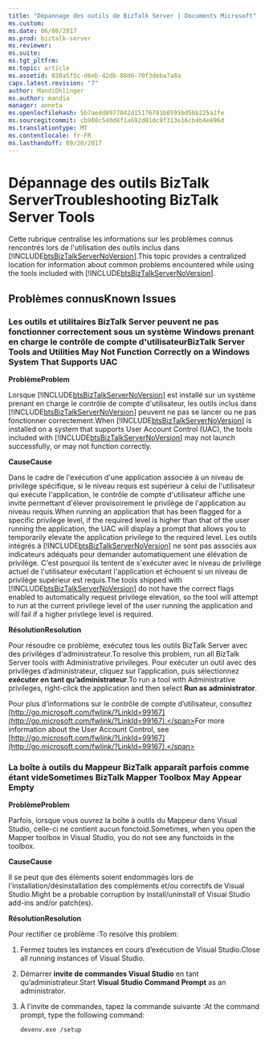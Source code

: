 ```yaml
---
title: "Dépannage des outils de BizTalk Server | Documents Microsoft"
ms.custom: 
ms.date: 06/08/2017
ms.prod: biztalk-server
ms.reviewer: 
ms.suite: 
ms.tgt_pltfrm: 
ms.topic: article
ms.assetid: 038a5f5c-d6eb-42db-88d6-70f3deba7a8a
caps.latest.revision: "7"
author: MandiOhlinger
ms.author: mandia
manager: anneta
ms.openlocfilehash: 5b7aedd8977042d15176781b0595bd5bb225a2fe
ms.sourcegitcommit: cb908c540d8f1a692d01dc8f313e16cb4b4e696d
ms.translationtype: MT
ms.contentlocale: fr-FR
ms.lasthandoff: 09/20/2017
---
```

# <a name="troubleshooting-biztalk-server-tools"></a><span data-ttu-id="5a7a5-102">Dépannage des outils BizTalk Server</span><span class="sxs-lookup"><span data-stu-id="5a7a5-102">Troubleshooting BizTalk Server Tools</span></span>
<span data-ttu-id="5a7a5-103">Cette rubrique centralise les informations sur les problèmes connus rencontrés lors de l'utilisation des outils inclus dans [!INCLUDE[btsBizTalkServerNoVersion](../includes/btsbiztalkservernoversion-md.md)].</span><span class="sxs-lookup"><span data-stu-id="5a7a5-103">This topic provides a centralized location for information about common problems encountered while using the tools included with [!INCLUDE[btsBizTalkServerNoVersion](../includes/btsbiztalkservernoversion-md.md)].</span></span>  
  
## <a name="known-issues"></a><span data-ttu-id="5a7a5-104">Problèmes connus</span><span class="sxs-lookup"><span data-stu-id="5a7a5-104">Known Issues</span></span>  
  
### <a name="biztalk-server-tools-and-utilities-may-not-function-correctly-on-a-windows-system-that-supports-uac"></a><span data-ttu-id="5a7a5-105">Les outils et utilitaires BizTalk Server peuvent ne pas fonctionner correctement sous un système Windows prenant en charge le contrôle de compte d'utilisateur</span><span class="sxs-lookup"><span data-stu-id="5a7a5-105">BizTalk Server Tools and Utilities May Not Function Correctly on a Windows System That Supports UAC</span></span>  
 <span data-ttu-id="5a7a5-106">**Problème**</span><span class="sxs-lookup"><span data-stu-id="5a7a5-106">**Problem**</span></span>  
  
 <span data-ttu-id="5a7a5-107">Lorsque [!INCLUDE[btsBizTalkServerNoVersion](../includes/btsbiztalkservernoversion-md.md)] est installé sur un système prenant en charge le contrôle de compte d'utilisateur, les outils inclus dans [!INCLUDE[btsBizTalkServerNoVersion](../includes/btsbiztalkservernoversion-md.md)] peuvent ne pas se lancer ou ne pas fonctionner correctement.</span><span class="sxs-lookup"><span data-stu-id="5a7a5-107">When [!INCLUDE[btsBizTalkServerNoVersion](../includes/btsbiztalkservernoversion-md.md)] is installed on a system that supports User Account Control (UAC), the tools included with [!INCLUDE[btsBizTalkServerNoVersion](../includes/btsbiztalkservernoversion-md.md)] may not launch successfully, or may not function correctly.</span></span>  
  
 <span data-ttu-id="5a7a5-108">**Cause**</span><span class="sxs-lookup"><span data-stu-id="5a7a5-108">**Cause**</span></span>  
  
 <span data-ttu-id="5a7a5-109">Dans le cadre de l'exécution d'une application associée à un niveau de privilège spécifique, si le niveau requis est supérieur à celui de l'utilisateur qui exécute l'application, le contrôle de compte d'utilisateur affiche une invite permettant d'élever provisoirement le privilège de l'application au niveau requis.</span><span class="sxs-lookup"><span data-stu-id="5a7a5-109">When running an application that has been flagged for a specific privilege level, if the required level is higher than that of the user running the application, the UAC will display a prompt that allows you to temporarily elevate the application privilege to the required level.</span></span> <span data-ttu-id="5a7a5-110">Les outils intégrés à [!INCLUDE[btsBizTalkServerNoVersion](../includes/btsbiztalkservernoversion-md.md)] ne sont pas associés aux indicateurs adéquats pour demander automatiquement une élévation de privilège. C'est pourquoi ils tentent de s'exécuter avec le niveau de privilège actuel de l'utilisateur exécutant l'application et échouent si un niveau de privilège supérieur est requis.</span><span class="sxs-lookup"><span data-stu-id="5a7a5-110">The tools shipped with [!INCLUDE[btsBizTalkServerNoVersion](../includes/btsbiztalkservernoversion-md.md)] do not have the correct flags enabled to automatically request privilege elevation, so the tool will attempt to run at the current privilege level of the user running the application and will fail if a higher privilege level is required.</span></span>  
  
 <span data-ttu-id="5a7a5-111">**Résolution**</span><span class="sxs-lookup"><span data-stu-id="5a7a5-111">**Resolution**</span></span>  
  
 <span data-ttu-id="5a7a5-112">Pour résoudre ce problème, exécutez tous les outils BizTalk Server avec des privilèges d'administrateur.</span><span class="sxs-lookup"><span data-stu-id="5a7a5-112">To resolve this problem, run all BizTalk Server tools with Administrative privileges.</span></span> <span data-ttu-id="5a7a5-113">Pour exécuter un outil avec des privilèges d’administrateur, cliquez sur l’application, puis sélectionnez **exécuter en tant qu’administrateur**.</span><span class="sxs-lookup"><span data-stu-id="5a7a5-113">To run a tool with Administrative privileges, right-click the application and then select **Run as administrator**.</span></span>  
  
 <span data-ttu-id="5a7a5-114">Pour plus d’informations sur le contrôle de compte d’utilisateur, consultez [http://go.microsoft.com/fwlink/?LinkId=99167](http://go.microsoft.com/fwlink/?LinkId=99167).</span><span class="sxs-lookup"><span data-stu-id="5a7a5-114">For more information about the User Account Control, see [http://go.microsoft.com/fwlink/?LinkId=99167](http://go.microsoft.com/fwlink/?LinkId=99167).</span></span>  
  
### <a name="sometimes-biztalk-mapper-toolbox-may-appear-empty"></a><span data-ttu-id="5a7a5-115">La boîte à outils du Mappeur BizTalk apparaît parfois comme étant vide</span><span class="sxs-lookup"><span data-stu-id="5a7a5-115">Sometimes BizTalk Mapper Toolbox May Appear Empty</span></span>  
 <span data-ttu-id="5a7a5-116">**Problème**</span><span class="sxs-lookup"><span data-stu-id="5a7a5-116">**Problem**</span></span>  
  
 <span data-ttu-id="5a7a5-117">Parfois, lorsque vous ouvrez la boîte à outils du Mappeur dans Visual Studio, celle-ci ne contient aucun fonctoid.</span><span class="sxs-lookup"><span data-stu-id="5a7a5-117">Sometimes, when you open the Mapper toolbox in Visual Studio, you do not see any functoids in the toolbox.</span></span>  
  
 <span data-ttu-id="5a7a5-118">**Cause**</span><span class="sxs-lookup"><span data-stu-id="5a7a5-118">**Cause**</span></span>  
  
 <span data-ttu-id="5a7a5-119">Il se peut que des éléments soient endommagés lors de l'installation/désinstallation des compléments et/ou correctifs de Visual Studio.</span><span class="sxs-lookup"><span data-stu-id="5a7a5-119">Might be a probable corruption by install/uninstall of Visual Studio add-ins and/or patch(es).</span></span>  
  
 <span data-ttu-id="5a7a5-120">**Résolution**</span><span class="sxs-lookup"><span data-stu-id="5a7a5-120">**Resolution**</span></span>  
  
 <span data-ttu-id="5a7a5-121">Pour rectifier ce problème :</span><span class="sxs-lookup"><span data-stu-id="5a7a5-121">To resolve this problem:</span></span>  
  
1.  <span data-ttu-id="5a7a5-122">Fermez toutes les instances en cours d’exécution de Visual Studio.</span><span class="sxs-lookup"><span data-stu-id="5a7a5-122">Close all running instances of Visual Studio.</span></span>  
  
2.  <span data-ttu-id="5a7a5-123">Démarrer **invite de commandes Visual Studio** en tant qu’administrateur.</span><span class="sxs-lookup"><span data-stu-id="5a7a5-123">Start **Visual Studio Command Prompt** as an administrator.</span></span>  
  
3.  <span data-ttu-id="5a7a5-124">À l'invite de commandes, tapez la commande suivante :</span><span class="sxs-lookup"><span data-stu-id="5a7a5-124">At the command prompt, type the following command:</span></span>  
  
    ```  
    devenv.exe /setup  
    ```